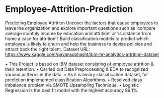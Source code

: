 # Employee-Attrition-Prediction
Predicting Employee Attrition   Uncover the factors that cause employees to leave the organization and explore important questions such as ‘compare average monthly income by education and attrition’ or ‘is distance from home a case for attrition’?  Build classification models to predict which employee is likely to churn and help the business to devise policies and attract back the right talent.
Dataset URL: https://www.kaggle.com/pavansubhasht/ibm-hr-analytics-attrition-dataset 

•	This Project is based on IBM dataset consisting of employee attrition & their retention.
•	Carried out Data Preprocessing & EDA to recognized various patterns in the data. 
•	As it is binary classification dataset, for prediction implemented classification Algorithms.
•	Resolved class Imbalance problem via SMOTE Upsampling Technique.
•	Logistic Regression is the best fit model with the highest accuracy 89.1%.

